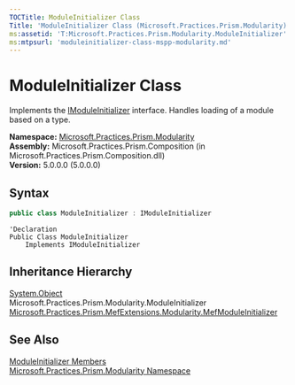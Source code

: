 ```yaml
---
TOCTitle: ModuleInitializer Class
Title: 'ModuleInitializer Class (Microsoft.Practices.Prism.Modularity)'
ms:assetid: 'T:Microsoft.Practices.Prism.Modularity.ModuleInitializer'
ms:mtpsurl: 'moduleinitializer-class-mspp-modularity.md'
---
```



# ModuleInitializer Class

Implements the [IModuleInitializer](/patterns-practices/reference/imoduleinitializer-interface-mspp-modularity) interface. Handles loading of a module based on a type.

**Namespace:** [Microsoft.Practices.Prism.Modularity](/patterns-practices/reference/mspp-modularity-namespace)  
**Assembly:** Microsoft.Practices.Prism.Composition (in Microsoft.Practices.Prism.Composition.dll)  
**Version:** 5.0.0.0 (5.0.0.0)

## Syntax

```C#
public class ModuleInitializer : IModuleInitializer
```

```VB
'Declaration
Public Class ModuleInitializer
	Implements IModuleInitializer
```

## Inheritance Hierarchy

[System.Object](http://msdn.microsoft.com/en-us/library/e5kfa45b)  
  Microsoft.Practices.Prism.Modularity.ModuleInitializer  
    [Microsoft.Practices.Prism.MefExtensions.Modularity.MefModuleInitializer](/patterns-practices/reference/mefmoduleinitializer-class-mspp-mefextensions-modularity)

## See Also

[ModuleInitializer Members](/patterns-practices/reference/moduleinitializer-members-mspp-modularity)  
[Microsoft.Practices.Prism.Modularity Namespace](/patterns-practices/reference/mspp-modularity-namespace)  